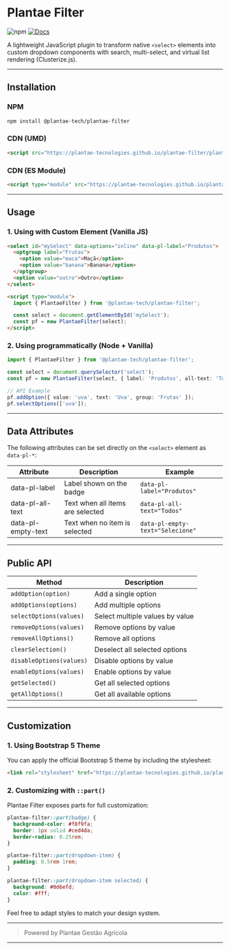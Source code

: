 # Plantae Filter

![npm](https://img.shields.io/npm/v/@plantae-tech/plantae-filter?color=green)
[![Docs](https://img.shields.io/badge/Demo-GitHub%20Pages-blue)](https://plantae-tecnologies.github.io/plantae-filter/)

A lightweight JavaScript plugin to transform native `<select>` elements into custom dropdown components with search, multi-select, and virtual list rendering (Clusterize.js).

---

## Installation

### NPM

```bash
npm install @plantae-tech/plantae-filter
```

### CDN (UMD)

```html
<script src="https://plantae-tecnologies.github.io/plantae-filter/plantae-filter.umd.js"></script>
```

### CDN (ES Module)

```html
<script type="module" src="https://plantae-tecnologies.github.io/plantae-filter/plantae-filter.es.js"></script>
```

---

## Usage

### 1. Using with Custom Element (Vanilla JS)

```html
<select id="mySelect" data-options="inline" data-pl-label="Produtos">
  <optgroup label="Frutas">
    <option value="maca">Maçã</option>
    <option value="banana">Banana</option>
  </optgroup>
  <option value="outro">Outro</option>
</select>

<script type="module">
  import { PlantaeFilter } from '@plantae-tech/plantae-filter';

  const select = document.getElementById('mySelect');
  const pf = new PlantaeFilter(select);
</script>
```

### 2. Using programmatically (Node + Vanilla)

```typescript
import { PlantaeFilter } from '@plantae-tech/plantae-filter';

const select = document.querySelector('select');
const pf = new PlantaeFilter(select, { label: 'Produtos', all-text: 'Todos', empty-text: 'Selecione' });

// API Example
pf.addOption({ value: 'uva', text: 'Uva', group: 'Frutas' });
pf.selectOptions(['uva']);
```

---

## Data Attributes

The following attributes can be set directly on the `<select>` element as `data-pl-*`:

| Attribute          | Description                      | Example                          |
| ------------------ | -------------------------------- | -------------------------------- |
| data-pl-label      | Label shown on the badge         | `data-pl-label="Produtos"`       |
| data-pl-all-text   | Text when all items are selected | `data-pl-all-text="Todos"`       |
| data-pl-empty-text | Text when no item is selected    | `data-pl-empty-text="Selecione"` |

---

## Public API

| Method                   | Description                     |
| ------------------------ | ------------------------------- |
| `addOption(option)`      | Add a single option             |
| `addOptions(options)`    | Add multiple options            |
| `selectOptions(values)`  | Select multiple values by value |
| `removeOptions(values)`  | Remove options by value         |
| `removeAllOptions()`     | Remove all options              |
| `clearSelection()`       | Deselect all selected options   |
| `disableOptions(values)` | Disable options by value        |
| `enableOptions(values)`  | Enable options by value         |
| `getSelected()`          | Get all selected options        |
| `getAllOptions()`        | Get all available options       |

---

## Customization

### 1. Using Bootstrap 5 Theme

You can apply the official Bootstrap 5 theme by including the stylesheet:

```html
<link rel="stylesheet" href="https://plantae-tecnologies.github.io/plantae-filter/theme/bootstrap5-theme.css">
```

### 2. Customizing with `::part()`

Plantae Filter exposes parts for full customization:

```css
plantae-filter::part(badge) {
  background-color: #f8f9fa;
  border: 1px solid #ced4da;
  border-radius: 0.25rem;
}

plantae-filter::part(dropdown-item) {
  padding: 0.5rem 1rem;
}

plantae-filter::part(dropdown-item selected) {
  background: #0d6efd;
  color: #fff;
}
```

Feel free to adapt styles to match your design system.

---

> Powered by Plantae Gestão Agrícola

---

